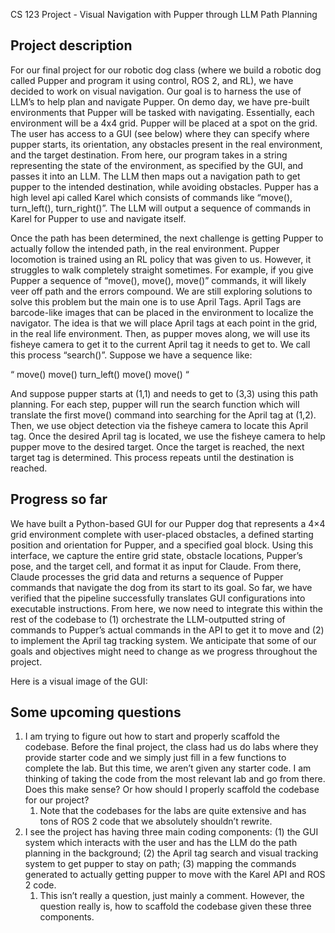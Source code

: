 CS 123 Project - Visual Navigation with Pupper through LLM Path Planning 


## Project description 

For our final project for our robotic dog class (where we build a robotic dog called Pupper and program it using control, ROS 2, and RL), we have decided to work on visual navigation. Our goal is to harness the use of LLM’s to help plan and navigate Pupper. On demo day, we have pre-built environments that Pupper will be tasked with navigating. Essentially, each environment will be a 4x4 grid. Pupper will be placed at a spot on the grid. The user has access to a GUI (see below) where they can specify where pupper starts, its orientation, any obstacles present in the real environment, and the target destination. From here, our program takes in a string representing the state of the environment, as specified by the GUI, and passes it into an LLM. The LLM then maps out a navigation path to get pupper to the intended destination, while avoiding obstacles. Pupper has a high level api called Karel which consists of commands like “move(), turn_left(), turn_right()”. The LLM will output a sequence of commands in Karel for Pupper to use and navigate itself. 

Once the path has been determined, the next challenge is getting Pupper to actually follow the intended path, in the real environment. Pupper locomotion is trained using an RL policy that was given to us. However, it struggles to walk completely straight sometimes. For example, if you give Pupper a sequence of “move(), move(), move()” commands, it will likely veer off path and the errors compound. We are still exploring solutions to solve this problem but the main one is to use April Tags. April Tags are barcode-like images that can be placed in the environment to localize the navigator. The idea is that we will place April tags at each point in the grid, in the real life environment. Then, as pupper moves along, we will use its fisheye camera to get it to the current April tag it needs to get to. We call this process “search()”. Suppose we have a sequence like:

“
move()
move()
turn_left()
move()
move()
“

And suppose pupper starts at (1,1) and needs to get to (3,3) using this path planning. For each step, pupper will run the search function which will translate the first move() command into searching for the April tag at (1,2). Then, we use object detection via the fisheye camera to locate this April tag. Once the desired April tag is located, we use the fisheye camera to help pupper move to the desired target. Once the target is reached, the next target tag is determined. This process repeats until the destination is reached. 

## Progress so far 

We have built a Python-based GUI for our Pupper dog that represents a 4×4 grid environment complete with user-placed obstacles, a defined starting position and orientation for Pupper, and a specified goal block. Using this interface, we capture the entire grid state, obstacle locations, Pupper’s pose, and the target cell, and format it as input for Claude. From there, Claude processes the grid data and returns a sequence of Pupper commands that navigate the dog from its start to its goal. So far, we have verified that the pipeline successfully translates GUI configurations into executable instructions. From here, we now need to integrate this within the rest of the codebase to (1) orchestrate the LLM-outputted string of commands to Pupper’s actual commands in the API to get it to move and (2) to implement the April tag tracking system. We anticipate that some of our goals and objectives might need to change as we progress throughout the project. 

Here is a visual image of the GUI: 




## Some upcoming questions 

1. I am trying to figure out how to start and properly scaffold the codebase. Before the final project, the class had us do labs where they provide starter code and we simply just fill in a few functions to complete the lab. But this time, we aren’t given any starter code. I am thinking of taking the code from the most relevant lab and go from there. Does this make sense? Or how should I properly scaffold the codebase for our project? 
    1. Note that the codebases for the labs are quite extensive and has tons of ROS 2 code that we absolutely shouldn’t rewrite. 
2. I see the project has having three main coding components: (1) the GUI system which interacts with the user and has the LLM do the path planning in the background; (2) the April tag search and visual tracking system to get pupper to stay on path; (3) mapping the commands generated to actually getting pupper to move with the Karel API and ROS 2 code. 
    1. This isn’t really a question, just mainly a comment. However, the question really is, how to scaffold the codebase given these three components. 